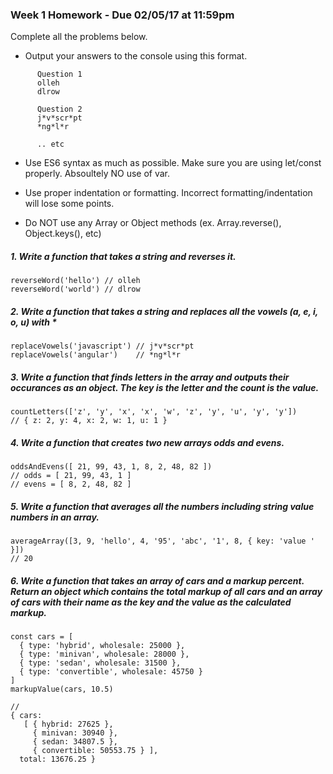 ### Week 1 Homework - Due 02/05/17 at 11:59pm

Complete all the problems below.

- Output your answers to the console using this format.

```
      Question 1
      olleh
      dlrow
      
      Question 2
      j*v*scr*pt
      *ng*l*r
      
      .. etc
```

- Use ES6 syntax as much as possible.  Make sure you are using let/const properly.  Absoultely NO use of var.

- Use proper indentation or formatting.  Incorrect formatting/indentation will lose some points.

- Do NOT use any Array or Object methods (ex. Array.reverse(), Object.keys(), etc)

##### 1. Write a function that takes a string and reverses it.
    reverseWord('hello') // olleh
    reverseWord('world') // dlrow


##### 2.  Write a function that takes a string and replaces all the vowels (a, e, i, o, u) with *
    replaceVowels('javascript') // j*v*scr*pt
    replaceVowels('angular')    // *ng*l*r


##### 3. Write a function that finds letters in the array and outputs their occurances as an object.  The key is the letter and the count is the value.
    countLetters(['z', 'y', 'x', 'x', 'w', 'z', 'y', 'u', 'y', 'y'])
    // { z: 2, y: 4, x: 2, w: 1, u: 1 }


##### 4.  Write a function that creates two new arrays odds and evens.
    oddsAndEvens([ 21, 99, 43, 1, 8, 2, 48, 82 ])
    // odds = [ 21, 99, 43, 1 ]
    // evens = [ 8, 2, 48, 82 ]

##### 5. Write a function that averages all the numbers including string value numbers in an array.
    averageArray([3, 9, 'hello', 4, '95', 'abc', '1', 8, { key: 'value ' }])
    // 20


##### 6.  Write a function that takes an array of cars and a markup percent. Return an object which contains the total markup of all cars and an array of cars with their name as the key and the value as the calculated markup.

    const cars = [
      { type: 'hybrid', wholesale: 25000 },
      { type: 'minivan', wholesale: 28000 },
      { type: 'sedan', wholesale: 31500 },
      { type: 'convertible', wholesale: 45750 }
    ]
    markupValue(cars, 10.5)

    //
    { cars:
       [ { hybrid: 27625 },
         { minivan: 30940 },
         { sedan: 34807.5 },
         { convertible: 50553.75 } ],
      total: 13676.25 }




